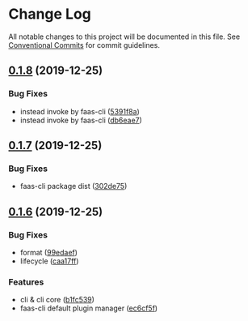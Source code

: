 # Change Log

All notable changes to this project will be documented in this file.
See [Conventional Commits](https://conventionalcommits.org) for commit guidelines.

## [0.1.8](https://github.com/midwayjs/midway-faas/compare/v0.1.7...v0.1.8) (2019-12-25)


### Bug Fixes

* instead invoke by faas-cli ([5391f8a](https://github.com/midwayjs/midway-faas/commit/5391f8a5b63f1066dcde83165d31697abf96c900))
* instead invoke by faas-cli ([db6eae7](https://github.com/midwayjs/midway-faas/commit/db6eae75bbe9087b2e3e243cc61052e82c3474be))





## [0.1.7](https://github.com/midwayjs/midway-faas/compare/v0.1.6...v0.1.7) (2019-12-25)


### Bug Fixes

* faas-cli package dist ([302de75](https://github.com/midwayjs/midway-faas/commit/302de754e9839ab77dc0b554916633d2dc1cc5d2))





## [0.1.6](https://github.com/midwayjs/midway-faas/compare/v0.1.5...v0.1.6) (2019-12-25)


### Bug Fixes

* format ([99edaef](https://github.com/midwayjs/midway-faas/commit/99edaef97a5c4b21b1223e089a9d39dbe8694d97))
* lifecycle ([caa17ff](https://github.com/midwayjs/midway-faas/commit/caa17ffbf6e1b48c390db744a3ce7fcd17b2af3d))


### Features

* cli & cli core ([b1fc539](https://github.com/midwayjs/midway-faas/commit/b1fc5395598acc393786c550ef089321fc94ef2c))
* faas-cli default plugin manager ([ec6cf5f](https://github.com/midwayjs/midway-faas/commit/ec6cf5ff334225eed098414af6aa6dd42c3bd39b))

